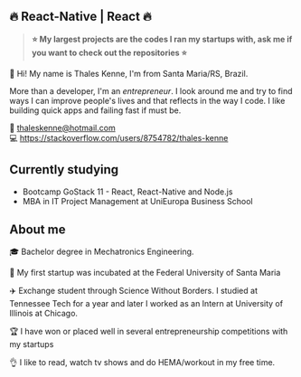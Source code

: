 ## :fire: React-Native | React :fire:

> **:star: My largest projects are the codes I ran my startups with, ask me if you want to check out the repositories :star:**

:dizzy: Hi! My name is Thales Kenne, I'm from Santa Maria/RS, Brazil.

More than a developer, I'm an _entrepreneur_. I look around me and try to find ways I can improve people's lives and that reflects in the way I code. I like building quick apps and failing fast if must be.

:email: thaleskenne@hotmail.com </br>
:computer: https://stackoverflow.com/users/8754782/thales-kenne

## Currently studying

- Bootcamp GoStack 11 - React, React-Native and Node.js
- MBA in IT Project Management at UniEuropa Business School

## About me

:mortar_board: Bachelor degree in Mechatronics Engineering. </br>

:rocket: My first startup was incubated at the Federal University of Santa Maria </br>

:airplane: Exchange student through Science Without Borders. I studied at Tennessee Tech for a year and later I worked as an Intern at University of Illinois at Chicago. </br>

:trophy: I have won or placed well in several entrepreneurship competitions with my startups </br>

:ok_hand: I like to read, watch tv shows and do HEMA/workout in my free time. </br>

